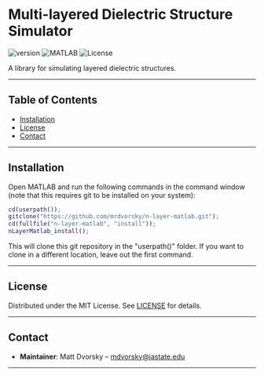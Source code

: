 # Multi-layered Dielectric Structure Simulator

![version](https://img.shields.io/badge/version-0.9.1-blue)
![MATLAB](https://img.shields.io/badge/MATLAB-R2023b%2B-blue.svg)
![License](https://img.shields.io/badge/License-MIT-green.svg)

A library for simulating layered dielectric structures.

---

## Table of Contents
- [Installation](#installation)
- [License](#license)
- [Contact](#contact)

---

## Installation
Open MATLAB and run the following commands in the command window (note that this requires git to be installed on your system):

```matlab
cd(userpath());
gitclone("https://github.com/mrdvorsky/n-layer-matlab.git");
cd(fullfile("n-layer-matlab", "install"));
nLayerMatlab_install();
```

This will clone this git repository in the "userpath()" folder. If you want to clone in a different location, leave out the first command.

---

## License
Distributed under the MIT License. See [LICENSE](LICENSE) for details.

---

## Contact
- **Maintainer**: Matt Dvorsky – [mdvorsky@iastate.edu](mailto:mdvorsky@iastate.edu)

---